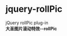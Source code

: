 # jquery-rollPic
jQuery rollPic plug-in
<br><b>大圣图片滚动特效--rollPic</b></br>
<br>
<br><link type="text/css" rel="stylesheet" href="css/rollPic.css" />
<br><script language="javascript" src="js/jquery-1.3.2.min.js"></script>
<br><script language="javascript" src="js/jquery.rollPic.js"></script>
<br>
<br><script language="javascript">
<br>$(document).ready(function(){
<br>	$(".v_show").rollPic({
<br>	num:	4,		//每版显示个数:(数值) 默认值:1
<br>	speed: 	"slow",	//显示速度:"fast"|"nomarl"|"slow"|(毫秒数) 默认值:"nomarl"
<br>	auto:true,		//自动滚动:true|false 默认值:false
<br>	delay:2			//自滚延时:(秒) 默认值:3
<br>	});
<br>});
<br></script>
